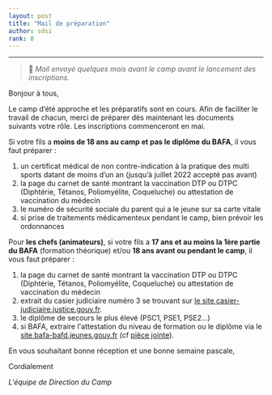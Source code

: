 ```yaml
---
layout: post
title: "Mail de préparation"
author: sdsi
rank: 0
---
```


----

> :scroll: _Mail envoyé quelques mois avant le camp avant le lancement des inscriptions._

Bonjour à tous,

Le camp d’été approche et les préparatifs sont en cours. Afin de faciliter le travail de chacun, merci de préparer dès maintenant les documents suivants votre rôle. 
Les inscriptions commenceront  en mai.

Si votre fils a **moins de 18 ans au camp et pas le diplôme du BAFA**, il vous faut préparer :

1. un certificat médical de non contre-indication à la pratique des multi sports datant de moins d’un an (jusqu’à juillet 2022 accepté pas avant)
2. la page du carnet de santé montrant la vaccination DTP ou DTPC (Diphtérie, Tétanos, Poliomyélite, Coqueluche) ou attestation de vaccination du médecin
3. le numéro de sécurité sociale du parent qui a le jeune sur sa carte vitale
4. si prise de traitements médicamenteux pendant le camp, bien prévoir les ordonnances

Pour **les chefs (animateurs)**, si votre fils a **17 ans et au moins la 1ère partie du BAFA** (formation théorique) et/ou **18 ans avant ou pendant le camp**, il vous faut préparer :

1. la page du carnet de santé montrant la vaccination DTP ou DTPC (Diphtérie, Tétanos, Poliomyélite, Coqueluche) ou attestation de vaccination du médecin
2. extrait du casier judiciaire numéro 3 se trouvant sur [le site casier-judiciaire.justice.gouv.fr](https://casier-judiciaire.justice.gouv.fr/mai-web-b3-presentation/pages/creation/orientation.xhtml?cid=2).
3. le diplôme de secours le plus élevé (PSC1, PSE1, PSE2…)
4. si BAFA, extraire l'attestation du niveau de formation ou le diplôme via le [site bafa-bafd.jeunes.gouv.fr](https://m.bafa-bafd.jeunes.gouv.fr)
(cf [<i class="uil uil-download-alt"></i> pièce jointe](../assets/camp/Attestation_BAFA.pdf)).

En vous souhaitant bonne réception et une bonne semaine pascale,

Cordialement

_L'équipe de Direction du Camp_